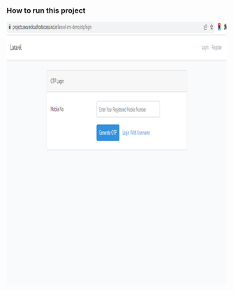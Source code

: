 ### How to run this project
  <img src="dispimages/Capture1.PNG" alt="" style="height: 600px; width:788px;"/>